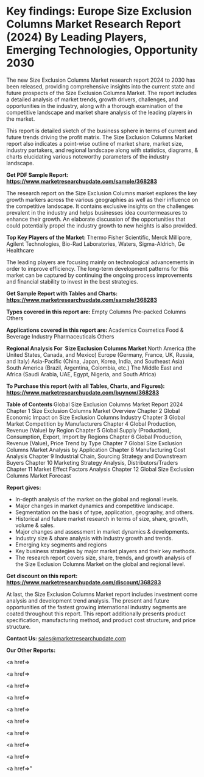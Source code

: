 # Key findings: Europe Size Exclusion Columns Market Research Report (2024) By Leading Players, Emerging Technologies, Opportunity 2030

The new Size Exclusion Columns Market research report 2024 to 2030 has been released, providing comprehensive insights into the current state and future prospects of the Size Exclusion Columns Market. The report includes a detailed analysis of market trends, growth drivers, challenges, and opportunities in the industry, along with a thorough examination of the competitive landscape and market share analysis of the leading players in the market.

This report is detailed sketch of the business sphere in terms of current and future trends driving the profit matrix. The Size Exclusion Columns Market report also indicates a point-wise outline of market share, market size, industry partakers, and regional landscape along with statistics, diagrams, &amp; charts elucidating various noteworthy parameters of the industry landscape.

<strong><b>Get PDF Sample Report: <a href=https://www.marketresearchupdate.com/sample/368283>https://www.marketresearchupdate.com/sample/368283</a></b></strong>

The research report on the Size Exclusion Columns market explores the key growth markers across the various geographies as well as their influence on the competitive landscape. It contains exclusive insights on the challenges prevalent in the industry and helps businesses idea countermeasures to enhance their growth. An elaborate discussion of the opportunities that could potentially propel the industry growth to new heights is also provided.

<strong><b>Top Key Players of the Market:
</b></strong>Thermo Fisher Scientific, Merck Millipore, Agilent Technologies, Bio-Rad Laboratories, Waters, Sigma-Aldrich, Ge Healthcare<strong><b>
</b></strong>

The leading players are focusing mainly on technological advancements in order to improve efficiency. The long-term development patterns for this market can be captured by continuing the ongoing process improvements and financial stability to invest in the best strategies.

<strong><b>Get Sample Report with Tables and Charts: <a href=https://www.marketresearchupdate.com/sample/368283>https://www.marketresearchupdate.com/sample/368283</a></b></strong>

<strong><b>Types covered in this report are:
</b></strong>Empty Columns
Pre-packed Columns
Others<strong><b>
</b></strong>

<strong><b>Applications covered in this report are:
</b></strong>Academics
Cosmetics
Food & Beverage Industry
Pharmaceuticals
Others<strong><b>
</b></strong>

<strong><b>Regional Analysis For  Size Exclusion Columns Market</b></strong><strong><b>
</b></strong>North America (the United States, Canada, and Mexico)
Europe (Germany, France, UK, Russia, and Italy)
Asia-Pacific (China, Japan, Korea, India, and Southeast Asia)
South America (Brazil, Argentina, Colombia, etc.)
The Middle East and Africa (Saudi Arabia, UAE, Egypt, Nigeria, and South Africa)

<strong><b>To Purchase this report (with all Tables, Charts, and Figures): <a href=https://www.marketresearchupdate.com/buynow/368283>https://www.marketresearchupdate.com/buynow/368283</a></b></strong>

<strong><b>Table of Contents</b></strong><strong><b>
</b></strong>Global Size Exclusion Columns Market Report 2024
Chapter 1 Size Exclusion Columns Market Overview
Chapter 2 Global Economic Impact on Size Exclusion Columns Industry
Chapter 3 Global Market Competition by Manufacturers
Chapter 4 Global Production, Revenue (Value) by Region
Chapter 5 Global Supply (Production), Consumption, Export, Import by Regions
Chapter 6 Global Production, Revenue (Value), Price Trend by Type
Chapter 7 Global Size Exclusion Columns Market Analysis by Application
Chapter 8 Manufacturing Cost Analysis
Chapter 9 Industrial Chain, Sourcing Strategy and Downstream Buyers
Chapter 10 Marketing Strategy Analysis, Distributors/Traders
Chapter 11 Market Effect Factors Analysis
Chapter 12 Global Size Exclusion Columns Market Forecast

<strong><b>Report gives:</b></strong>

- In-depth analysis of the market on the global and regional levels.
- Major changes in market dynamics and competitive landscape.
- Segmentation on the basis of type, application, geography, and others.
- Historical and future market research in terms of size, share, growth, volume &amp; sales.
- Major changes and assessment in market dynamics &amp; developments.
- Industry size &amp; share analysis with industry growth and trends.
- Emerging key segments and regions
- Key business strategies by major market players and their key methods.
- The research report covers size, share, trends, and growth analysis of the Size Exclusion Columns Market on the global and regional level.

<strong><b>Get discount on this report: <a href=https://www.marketresearchupdate.com/discount/368283>https://www.marketresearchupdate.com/discount/368283</a></b></strong>

At last, the Size Exclusion Columns Market report includes investment come analysis and development trend analysis. The present and future opportunities of the fastest growing international industry segments are coated throughout this report. This report additionally presents product specification, manufacturing method, and product cost structure, and price structure.

<strong><b>Contact Us:
</b></strong>sales@marketresearchupdate.com

<strong>Our Other Reports:</strong>

<a href=></a>

<a href=></a>

<a href=></a>

<a href=></a>

<a href=></a>

<a href=></a>

<a href=></a>

<a href=></a>

<a href=></a>

<a href=></a>"
